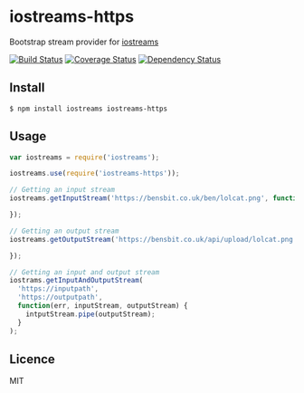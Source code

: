 # iostreams-https

Bootstrap stream provider for [iostreams](https://github.com/webcast-io/iostreams)

[![Build Status](https://travis-ci.org/webcast-io/iostreams-https.png)](https://travis-ci.org/webcast-io/iostreams-https?branch=master)
[![Coverage Status](https://coveralls.io/repos/webcast-io/iostreams-https/badge.png?branch=master)](https://coveralls.io/r/webcast-io/iostreams-https?branch=master)
[![Dependency Status](https://david-dm.org/webcast-io/iostreams-https.png?theme=shields.io)](https://david-dm.org/webcast-io/iostreams-https)

## Install

    $ npm install iostreams iostreams-https

## Usage

```js
var iostreams = require('iostreams');

iostreams.use(require('iostreams-https'));

// Getting an input stream
iostreams.getInputStream('https://bensbit.co.uk/ben/lolcat.png', function(err, inputStream) {

});

// Getting an output stream
iostreams.getOutputStream('https://bensbit.co.uk/api/upload/lolcat.png', function(err, outputStream) {

});

// Getting an input and output stream
iostrams.getInputAndOutputStream(
  'https://inputpath',
  'https://outputpath',
  function(err, inputStream, outputStream) {
    intputStream.pipe(outputStream);
  }
);
```

## Licence

MIT